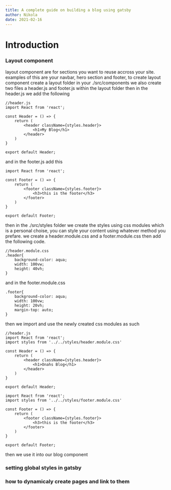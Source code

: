 ```yaml
---
title: A complete guide on building a blog using gatsby
author: Nikola
date: 2021-02-16
---
```



# Introduction

### Layout component
layout component are for sections you want to reuse accross your site.
examples of this are your navbar, hero section and footer, to create layout component create a layout folder
in your ./src/components we also create two files a header.js and footer.js within the layout folder then in the 
header.js we add the following
```
//header.js
import React from 'react';

const Header = () => {
    return (
        <header className={styles.header}>
            <h1>My Blog</h1>
        </header>
    )
}

export default Header;

``` 
and in the footer.js add this

```
import React from 'react';

const Footer = () => {
    return (
        <footer className={styles.footer}>
            <h3>this is the footer</h3>
        </footer>
    )
}

export default Footer;
```

then in the ./src/styles folder we create the styles using css modules which is a personal choise, you can style your content using whatever method you prefare.
we create a header.module.css and a footer.module.css then add the following code.
```
//header.module.css
.header{
    background-color: aqua;
    width: 100vw;
    height: 40vh;
}
```
and in the footer.module.css
```
.footer{
    background-color: aqua;
    width: 100vw;
    height: 20vh;
    margin-top: auto;
}
```
then we import and use the newly created css modules as such

```
//header.js
import React from 'react';
import styles from '../../styles/header.module.css'

const Header = () => {
    return (
        <header className={styles.header}>
            <h1>Onahs Blog</h1>
        </header>
    )
}

export default Header;
```
```
import React from 'react';
import styles from '../../styles/footer.module.css'

const Footer = () => {
    return (
        <footer className={styles.footer}>
            <h3>this is the footer</h3>
        </footer>
    )
}

export default Footer;
```

then we use it into our blog component

### setting global styles in gatsby

### how to dynamicaly create pages and link to them